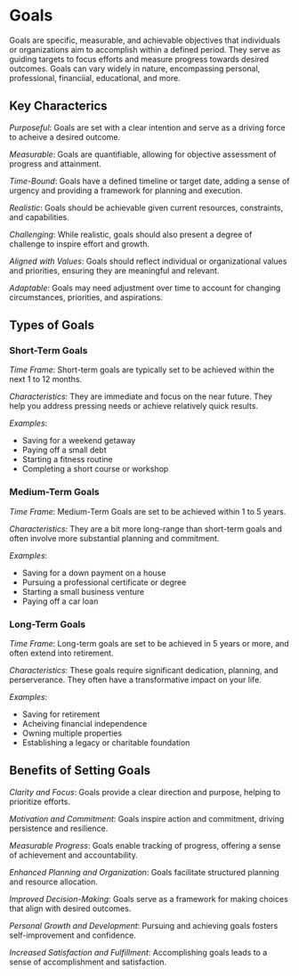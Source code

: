 # Goals
Goals are specific, measurable, and achievable objectives that individuals or organizations
aim to accomplish within a defined period. They serve as guiding targets to focus efforts
and measure progress towards desired outcomes. Goals can vary widely in nature, encompassing
personal, professional, financiial, educational, and more.

## Key Characterics
*Purposeful*: Goals are set with a clear intention and serve as a driving force to acheive
a desired outcome.

*Measurable*: Goals are quantifiable, allowing for objective assessment of progress and
attainment.

*Time-Bound*: Goals have a defined timeline or target date, adding a sense of urgency and
providing a framework for planning and execution.

*Realistic*: Goals should be achievable given current resources, constraints, and capabilities.

*Challenging*: While realistic, goals should also present a degree of challenge to inspire
effort and growth.

*Aligned with Values*: Goals should reflect individual or organizational values and priorities,
ensuring they are meaningful and relevant.

*Adaptable*: Goals may need adjustment over time to account for changing circumstances, priorities,
and aspirations.


## Types of Goals

### Short-Term Goals
*Time Frame*: Short-term goals are typically set to be achieved within the next 1 to 12
months.

*Characteristics*: They are immediate and focus on the near future. They help you address
pressing needs or achieve relatively quick results.

*Examples*:
  - Saving for a weekend getaway
  - Paying off a small debt
  - Starting a fitness routine
  - Completing a short course or workshop

### Medium-Term Goals
*Time Frame*: Medium-Term Goals are set to be achieved within 1 to 5 years.

*Characteristics*: They are a bit more long-range than short-term goals and often
involve more substantial planning and commitment.

*Examples*:
  - Saving for a down payment on a house
  - Pursuing a professional certificate or degree
  - Starting a small business venture
  - Paying off a car loan

### Long-Term Goals
*Time Frame*: Long-term goals are set to be achieved in 5 years or more, and often
extend into retirement.

*Characteristics*: These goals require significant dedication, planning, and perserverance.
They often have a transformative impact on your life.

*Examples*:
  - Saving for retirement
  - Acheiving financial independence
  - Owning multiple properties
  - Establishing a legacy or charitable foundation


## Benefits of Setting Goals
*Clarity and Focus*: Goals provide a clear direction and purpose, helping to prioritize
efforts.

*Motivation and Commitment*: Goals inspire action and commitment, driving persistence and
resilience.

*Measurable Progress*: Goals enable tracking of progress, offering a sense of achievement
and accountability.

*Enhanced Planning and Organization*: Goals facilitate structured planning and resource
allocation.

*Improved Decision-Making*: Goals serve as a framework for making choices that align with
desired outcomes.

*Personal Growth and Development*: Pursuing and achieving goals fosters self-improvement
and confidence.

*Increased Satisfaction and Fulfillment*: Accomplishing goals leads to a sense of accomplishment
and satisfaction.
